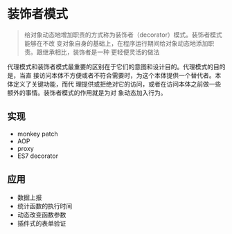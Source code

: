 # 装饰者模式
> 给对象动态地增加职责的方式称为装饰者（decorator）模式。装饰者模式能够在不改
  变对象自身的基础上，在程序运行期间给对象动态地添加职责。跟继承相比，装饰者是一种
  更轻便灵活的做法

代理模式和装饰者模式最重要的区别在于它们的意图和设计目的。代理模式的目的是，当直
接访问本体不方便或者不符合需要时，为这个本体提供一个替代者。本体定义了关键功能，而代
理提供或拒绝对它的访问，或者在访问本体之前做一些额外的事情。装饰者模式的作用就是为对
象动态加入行为。

## 实现
 - monkey patch
 - AOP
 - proxy
 - ES7 decorator

## 应用
 - 数据上报
 - 统计函数的执行时间
 - 动态改变函数参数
 - 插件式的表单验证